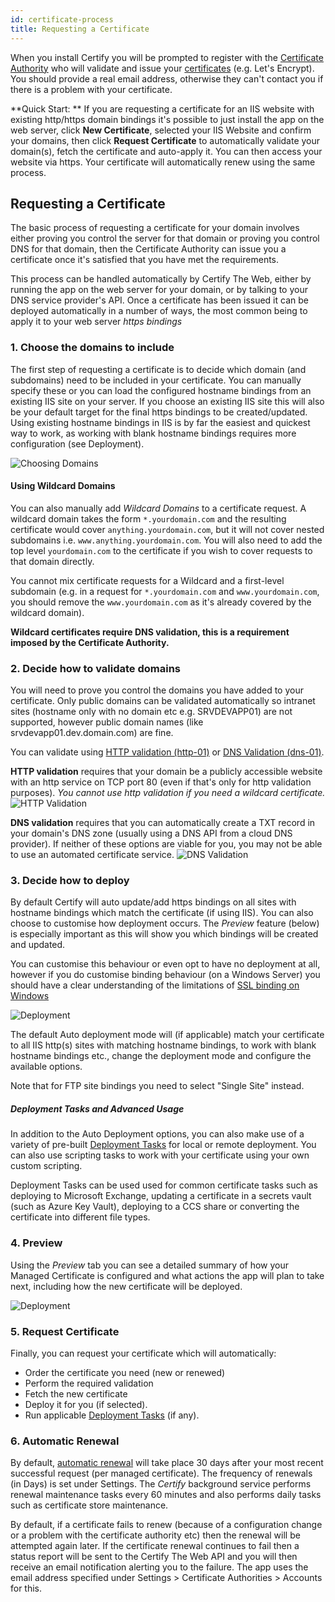 ```yaml
---
id: certificate-process
title: Requesting a Certificate
---
```


When you install Certify you will be prompted to register with the [Certificate Authority](guides/certificate-authorities.md) who will validate and issue your [certificates](guides/certificates.md) (e.g. Let's Encrypt). You should provide a real email address, otherwise they can't contact you if there is a problem with your certificate. 

**Quick Start: ** If you are requesting a certificate for an IIS website with existing http/https domain bindings it's possible to just install the app on the web server, click **New Certificate**, selected your IIS Website and confirm your domains, then click **Request Certificate** to automatically validate your domain(s), fetch the certificate and auto-apply it. You can then access your website via https. Your certificate will automatically renew using the same process.

## Requesting a Certificate
The basic process of requesting a certificate for your domain involves either proving you control the server for that domain or proving you control DNS for that domain, then the Certificate Authority can issue you a certificate once it's satisfied that you have met the requirements. 

This process can be handled automatically by Certify The Web, either by running the app on the web server for your domain, or by talking to your DNS service provider's API. Once a certificate has been issued it can be deployed automatically in a number of ways, the most common being to apply it to your web server *https bindings*

### 1. Choose the domains to include
The first step of requesting a certificate is to decide which domain (and subdomains) need to be included in your certificate. You can manually specify these or you can load the configured hostname bindings from an existing IIS site on your server. If you choose an existing IIS site this will also be your default target for the final https bindings to be created/updated. Using existing hostname bindings in IIS is by far the easiest and quickest way to work, as working with blank hostname bindings requires more configuration (see Deployment).

![Choosing Domains](/assets/screens/ChooseDomains.png)

#### Using Wildcard Domains
You can also manually add *Wildcard Domains* to a certificate request. A wildcard domain takes the form `*.yourdomain.com` and the resulting certificate would cover `anything.yourdomain.com`, but it will not cover nested subdomains i.e. `www.anything.yourdomain.com`. You will also need to add the top level `yourdomain.com` to the certificate if you wish to cover requests to that domain directly.

You cannot mix certificate requests for a Wildcard and a first-level subdomain (e.g. in a request for `*.yourdomain.com` and `www.yourdomain.com`, you should remove the `www.yourdomain.com` as it's already covered by the wildcard domain).

**Wildcard certificates require DNS validation, this is a requirement imposed by the Certificate Authority.**

### 2. Decide how to validate domains
You will need to prove you control the domains you have added to your certificate. Only public domains can be validated automatically so intranet sites (hostname only with no domain etc e.g. SRVDEVAPP01) are not supported, however public domain names (like srvdevapp01.dev.domain.com) are fine.

You can validate using [HTTP validation (http-01)](http-validation.md) or [DNS Validation (dns-01)](dns/validation.md). 

**HTTP validation** requires that your domain be a publicly accessible website with an http service on TCP port 80 (even if that's only for http validation purposes). <em>You cannot use http validation if you need a wildcard certificate.</em>
![HTTP Validation](/assets/screens/Auth_http.png)

**DNS validation** requires that you can automatically create a TXT record in your domain's DNS zone (usually using a DNS API from a cloud DNS provider). If neither of these options are viable for you, you may not be able to use an automated certificate service.
![DNS Validation](/assets/screens/Auth_DNS.png)

### 3. Decide how to deploy
By default Certify will auto update/add https bindings on all sites with hostname bindings which match the certificate (if using IIS). You can also choose to customise how deployment occurs. The *Preview* feature (below) is especially important as this will show you which bindings will be created and updated.

You can customise this behaviour or even opt to have no deployment at all, however if you do customise binding behaviour (on a Windows Server) you should have a clear understanding of the limitations of [SSL binding on Windows](guides/ssl-windows.md)

![Deployment](/assets/screens/Deployment_Auto.png)

The default Auto deployment mode will (if applicable) match your certificate to all IIS http(s) sites with matching hostname bindings, to work with blank hostname bindings etc., change the deployment mode and configure the available options. 

Note that for FTP site bindings you need to select "Single Site" instead.

##### Deployment Tasks and Advanced Usage
In addition to the Auto Deployment options, you can also make use of a variety of pre-built [Deployment Tasks](deployment/tasks_intro.md) for local or remote deployment. You can also use scripting tasks to work with your certificate using your own custom scripting.

Deployment Tasks can be used used for common certificate tasks such as deploying to Microsoft Exchange, updating a certificate in a secrets vault (such as Azure Key Vault), deploying to a CCS share or converting the certificate into different file types.

### 4. Preview
Using the *Preview* tab you can see a detailed summary of how your Managed Certificate is configured and what actions the app will plan to take next, including how the new certificate will be deployed.

![Deployment](/assets/screens/Preview_1.png)

### 5. Request Certificate
Finally, you can request your certificate which will automatically:
- Order the certificate you need (new or renewed)
- Perform the required validation
- Fetch the new certificate 
- Deploy it for you (if selected).
- Run applicable [Deployment Tasks](deployment/tasks_intro.md) (if any).

### 6. Automatic Renewal

By default, [automatic renewal](renewals.md) will take place 30 days after your most recent successful request (per managed certificate). The frequency of renewals (in Days) is set under Settings. The *Certify* background service performs renewal maintenance tasks every 60 minutes and also performs daily tasks such as certificate store maintenance.

By default, if a certificate fails to renew (because of a configuration change or a problem with the certificate authority etc) then the renewal will be attempted again later. If the certificate renewal continues to fail then a status report will be sent to the Certify The Web API and you will then receive an email notification alerting you to the failure. The app uses the email address specified under Settings > Certificate Authorities > Accounts for this.


